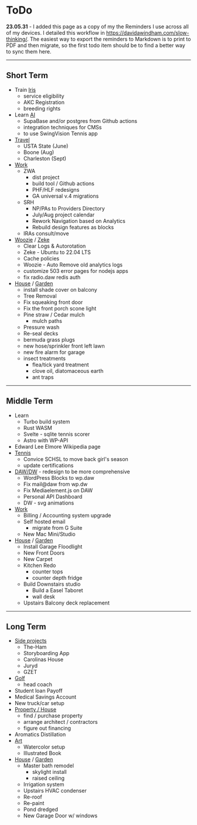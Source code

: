 # ToDo

**23.05.31** - I added this page as a copy of my the Reminders I use across all of my devices. I detailed this workflow in <https://davidawindham.com/slow-thinking/>. 
The easiest way to export the reminders to Markdown is to print to PDF and then migrate, so the first todo item should be to find a better way to sync them here.  

---

## Short Term

- Train [Iris](/notes/dogs)
  - service eligibility
  - AKC Registration
   - breeding rights
- Learn [AI](/docs/saas/openai)
  - SupaBase and/or postgres from Github actions
  - integration techniques for CMSs
  - to use SwingVision Tennis app
- [Travel](/notes/travel)
  - USTA State (June)
  - Boone (Aug)
  - Charleston (Sept)
- [Work](/notes/work)
  - ZWA
    - dist project
    - build tool / Github actions
    - PHF/HLF redesigns
    - GA universal v.4 migrations
  - SRH
    - NP/PAs to Providers Directory
    - July/Aug project calendar
    - Rework Navigation based on Analytics
    - Rebuild design features as blocks
  - IRAs consult/move
- [Woozie](/docs/computers/woozie) / [Zeke](/docs/computers/zeke)
  - Clear Logs & Autorotation
  - Zeke - Ubuntu to 22.04 LTS
  - Cache policies
  - Woozie - Auto Remove old analytics logs
  - customize 503 error pages for nodejs apps
  - fix radio.daw redis auth
- [House](/notes/house) / [Garden](/notes/garden)
  - install shade cover on balcony
  - Tree Removal
  - Fix squeaking front door
  - Fix the front porch scone light
  - Pine straw / Cedar mulch
    - mulch paths
  - Pressure wash
  - Re-seal decks
  - bermuda grass plugs
  - new hose/sprinkler front left lawn
  - new fire alarm for garage
  - insect treatments
    - flea/tick yard treatment
    - clove oil, diatomaceous earth
    - ant traps

---

## Middle Term

- Learn
  - Turbo build system
  - Rust WASM
  - Svelte - sqlite tennis scorer
  - Astro with WP-API
- Edward Lee Elmore Wikipedia page
- [Tennis](/notes/tennis)
  - Convice SCHSL to move back girl's season
  - update certifications
- [DAW/DW](/docs/computers/woozie) - redesign to be more comprehensive
  - WordPress Blocks to wp.daw
  - Fix mail@daw from wp.dw
  - Fix Mediaelement.js on DAW
  - Personal API Dashboard
  - DW - svg animations
- [Work](/notes/work)
  - Billing / Accounting system upgrade
  - Self hosted email
    - migrate from G Suite
  - New Mac Mini/Studio
- [House](/notes/house) / [Garden](/notes/garden)
  - Install Garage Floodlight
  - New Front Doors
  - New Carpet
  - Kitchen Redo
    - counter tops
    - counter depth fridge
  - Build Downstairs studio
    - Build a Easel Taboret
    - wall desk
  - Upstairs Balcony deck replacement

---

## Long Term

- [Side projects](notes/work/projects/)
  - The-Ham
  - Storyboarding App
  - Carolinas House
  - Juryd
  - GZET
- [Golf](/notes/golf)
  - head coach
- Student loan Payoff
- Medical Savings Account
- New truck/car setup
- [Property / House](/notes/house)
  - find / purchase property
  - arrange architect / contractors
  - figure out financing
- Aromatics Distillation
- [Art](/notes/art)
  - Watercolor setup
  - Illustrated Book
- [House](/notes/house) / [Garden](/notes/garden)
  - Master bath remodel
    - skylight install
    - raised ceiling
  - Irrigation system
  - Upstairs HVAC condenser
  - Re-roof
  - Re-paint
  - Pond dredged
  - New Garage Door w/ windows
